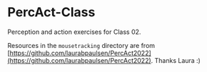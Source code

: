 # PercAct-Class

Perception and action exercises for Class 02.

Resources in the `mousetracking` directory are from [https://github.com/laurabpaulsen/PercAct2022](https://github.com/laurabpaulsen/PercAct2022). Thanks Laura :)


